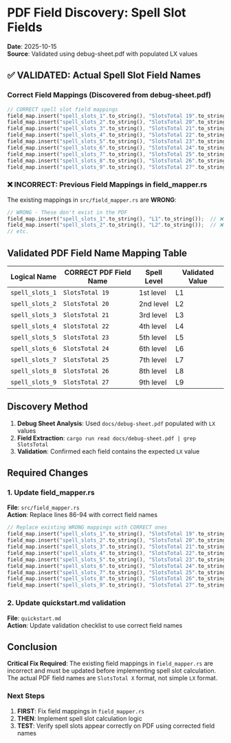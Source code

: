 # PDF Field Discovery: Spell Slot Fields

**Date**: 2025-10-15  
**Source**: Validated using debug-sheet.pdf with populated LX values

## ✅ VALIDATED: Actual Spell Slot Field Names

### Correct Field Mappings (Discovered from debug-sheet.pdf)

```rust
// CORRECT spell slot field mappings
field_map.insert("spell_slots_1".to_string(), "SlotsTotal 19".to_string());
field_map.insert("spell_slots_2".to_string(), "SlotsTotal 20".to_string());
field_map.insert("spell_slots_3".to_string(), "SlotsTotal 21".to_string());
field_map.insert("spell_slots_4".to_string(), "SlotsTotal 22".to_string());
field_map.insert("spell_slots_5".to_string(), "SlotsTotal 23".to_string());
field_map.insert("spell_slots_6".to_string(), "SlotsTotal 24".to_string());
field_map.insert("spell_slots_7".to_string(), "SlotsTotal 25".to_string());
field_map.insert("spell_slots_8".to_string(), "SlotsTotal 26".to_string());
field_map.insert("spell_slots_9".to_string(), "SlotsTotal 27".to_string());
```

### ❌ INCORRECT: Previous Field Mappings in field_mapper.rs

The existing mappings in `src/field_mapper.rs` are **WRONG**:

```rust
// WRONG - These don't exist in the PDF
field_map.insert("spell_slots_1".to_string(), "L1".to_string());  // ❌
field_map.insert("spell_slots_2".to_string(), "L2".to_string());  // ❌
// etc.
```

## Validated PDF Field Name Mapping Table

| Logical Name | **CORRECT** PDF Field Name | Spell Level | Validated Value |
|--------------|----------------------------|-------------|-----------------|
| `spell_slots_1` | `SlotsTotal 19` | 1st level | L1 |
| `spell_slots_2` | `SlotsTotal 20` | 2nd level | L2 |
| `spell_slots_3` | `SlotsTotal 21` | 3rd level | L3 |
| `spell_slots_4` | `SlotsTotal 22` | 4th level | L4 |
| `spell_slots_5` | `SlotsTotal 23` | 5th level | L5 |
| `spell_slots_6` | `SlotsTotal 24` | 6th level | L6 |
| `spell_slots_7` | `SlotsTotal 25` | 7th level | L7 |
| `spell_slots_8` | `SlotsTotal 26` | 8th level | L8 |
| `spell_slots_9` | `SlotsTotal 27` | 9th level | L9 |

## Discovery Method

1. **Debug Sheet Analysis**: Used `docs/debug-sheet.pdf` populated with `LX` values
2. **Field Extraction**: `cargo run read docs/debug-sheet.pdf | grep SlotsTotal`
3. **Validation**: Confirmed each field contains the expected `LX` value

## Required Changes

### 1. Update field_mapper.rs
**File**: `src/field_mapper.rs`  
**Action**: Replace lines 86-94 with correct field names

```rust
// Replace existing WRONG mappings with CORRECT ones
field_map.insert("spell_slots_1".to_string(), "SlotsTotal 19".to_string());
field_map.insert("spell_slots_2".to_string(), "SlotsTotal 20".to_string());
field_map.insert("spell_slots_3".to_string(), "SlotsTotal 21".to_string());
field_map.insert("spell_slots_4".to_string(), "SlotsTotal 22".to_string());
field_map.insert("spell_slots_5".to_string(), "SlotsTotal 23".to_string());
field_map.insert("spell_slots_6".to_string(), "SlotsTotal 24".to_string());
field_map.insert("spell_slots_7".to_string(), "SlotsTotal 25".to_string());
field_map.insert("spell_slots_8".to_string(), "SlotsTotal 26".to_string());
field_map.insert("spell_slots_9".to_string(), "SlotsTotal 27".to_string());
```

### 2. Update quickstart.md validation
**File**: `quickstart.md`  
**Action**: Update validation checklist to use correct field names

## Conclusion

**Critical Fix Required**: The existing field mappings in `field_mapper.rs` are incorrect and must be updated before implementing spell slot calculation. The actual PDF field names are `SlotsTotal X` format, not simple `LX` format.

### Next Steps
1. **FIRST**: Fix field mappings in `field_mapper.rs` 
2. **THEN**: Implement spell slot calculation logic
3. **TEST**: Verify spell slots appear correctly on PDF using corrected field names
